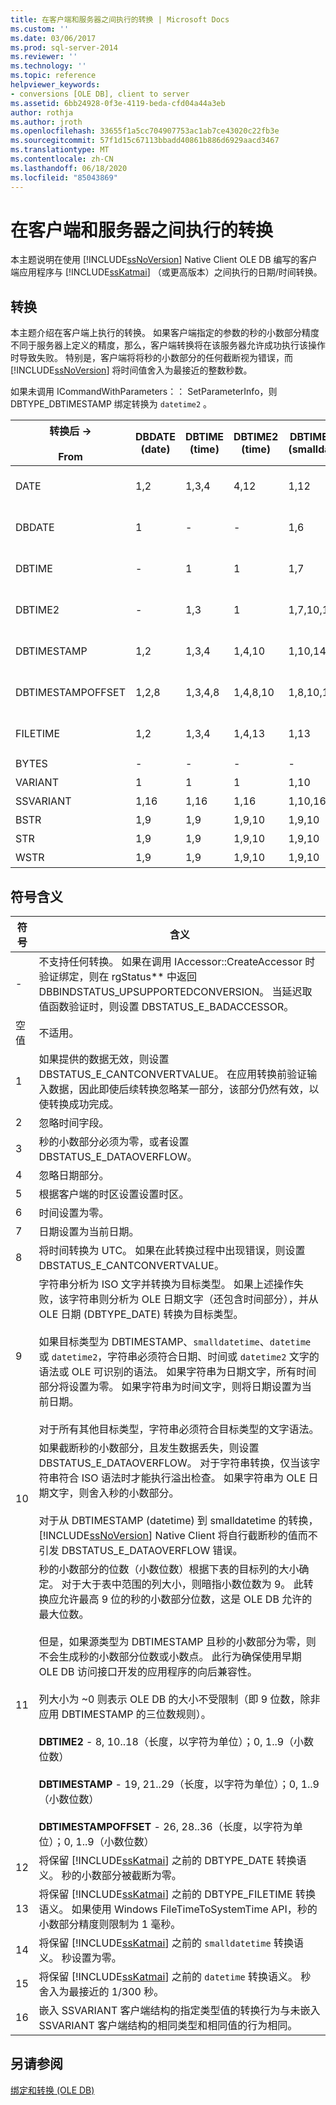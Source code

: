 ```yaml
---
title: 在客户端和服务器之间执行的转换 | Microsoft Docs
ms.custom: ''
ms.date: 03/06/2017
ms.prod: sql-server-2014
ms.reviewer: ''
ms.technology: ''
ms.topic: reference
helpviewer_keywords:
- conversions [OLE DB], client to server
ms.assetid: 6bb24928-0f3e-4119-beda-cfd04a44a3eb
author: rothja
ms.author: jroth
ms.openlocfilehash: 33655f1a5cc704907753ac1ab7ce43020c22fb3e
ms.sourcegitcommit: 57f1d15c67113bbadd40861b886d6929aacd3467
ms.translationtype: MT
ms.contentlocale: zh-CN
ms.lasthandoff: 06/18/2020
ms.locfileid: "85043869"
---
```

# <a name="conversions-performed-from-client-to-server"></a>在客户端和服务器之间执行的转换
  本主题说明在使用 [!INCLUDE[ssNoVersion](../../includes/ssnoversion-md.md)] Native Client OLE DB 编写的客户端应用程序与 [!INCLUDE[ssKatmai](../../includes/sskatmai-md.md)] （或更高版本）之间执行的日期/时间转换。  
  
## <a name="conversions"></a>转换  
 本主题介绍在客户端上执行的转换。 如果客户端指定的参数的秒的小数部分精度不同于服务器上定义的精度，那么，客户端转换将在该服务器允许成功执行该操作时导致失败。 特别是，客户端将将秒的小数部分的任何截断视为错误，而 [!INCLUDE[ssNoVersion](../../includes/ssnoversion-md.md)] 将时间值舍入为最接近的整数秒数。  
  
 如果未调用 ICommandWithParameters：： SetParameterInfo，则 DBTYPE_DBTIMESTAMP 绑定转换为 `datetime2` 。  
  
|转换后 -><br /><br /> From|DBDATE (date)|DBTIME (time)|DBTIME2 (time)|DBTIMESTAMP (smalldatetime)|DBTIMESTAMP (datetime)|DBTIMESTAMP (datetime2)|DBTIMESTAMPOFFSET (datetimeoffset)|STR|WSTR|SQLVARIANT<br /><br /> (sql_variant)|  
|----------------------|---------------------|---------------------|----------------------|-----------------------------------|------------------------------|-------------------------------|------------------------------------------|---------|----------|-------------------------------------|  
|DATE|1,2|1,3,4|4,12|1,12|1,12|1,12|1,5, 12|1,12|1,12|1,12<br /><br /> datetime2(0)|  
|DBDATE|1|-|-|1,6|1,6|1,6|1,5, 6|1,10|1,10|1<br /><br /> date|  
|DBTIME|-|1|1|1,7|1,7|1,7|1,5, 7|1,10|1,10|1<br /><br /> Time(0)|  
|DBTIME2|-|1,3|1|1,7,10,14|1,7,10,15|1,7,10|1,5,7,10|1,10,11|1,10,11|1<br /><br /> Time(7)|  
|DBTIMESTAMP|1,2|1,3,4|1,4,10|1,10,14|1,10,15|1,10|1,5,10|1,10,11|1,10,11|1,10<br /><br /> datetime2(7)|  
|DBTIMESTAMPOFFSET|1,2,8|1,3,4,8|1,4,8,10|1,8,10,14|1,8,10,15|1,8,10|1,10|1,10,11|1,10,11|1,10<br /><br /> datetimeoffset(7)|  
|FILETIME|1,2|1,3,4|1,4,13|1,13|1,13|1,13|1,5,13|1,13|1,10|1,13<br /><br /> datetime2(3)|  
|BYTES|-|-|-|-|-|-|-|空值|空值|空值|  
|VARIANT|1|1|1|1,10|1,10|1,10|1,10|空值|空值|1,10|  
|SSVARIANT|1,16|1,16|1,16|1,10,16|1,10,16|1,10,16|1,10,16|空值|空值|1,16|  
|BSTR|1,9|1,9|1,9,10|1,9,10|1,9,10|1,9,10|1,9,10|空值|空值|空值|  
|STR|1,9|1,9|1,9,10|1,9,10|1,9,10|1,9,10|1,9,10|空值|空值|空值|  
|WSTR|1,9|1,9|1,9,10|1,9,10|1,9,10|1,9,10|1,9,10|空值|空值|空值|  
  
## <a name="key-to-symbols"></a>符号含义  
  
|符号|含义|  
|------------|-------------|  
|-|不支持任何转换。 如果在调用 IAccessor::CreateAccessor 时验证绑定，则在 rgStatus** 中返回 DBBINDSTATUS_UPSUPPORTEDCONVERSION。 当延迟取值函数验证时，则设置 DBSTATUS_E_BADACCESSOR。|  
|空值|不适用。|  
|1|如果提供的数据无效，则设置 DBSTATUS_E_CANTCONVERTVALUE。 在应用转换前验证输入数据，因此即使后续转换忽略某一部分，该部分仍然有效，以使转换成功完成。|  
|2|忽略时间字段。|  
|3|秒的小数部分必须为零，或者设置 DBSTATUS_E_DATAOVERFLOW。|  
|4|忽略日期部分。|  
|5|根据客户端的时区设置设置时区。|  
|6|时间设置为零。|  
|7|日期设置为当前日期。|  
|8|将时间转换为 UTC。 如果在此转换过程中出现错误，则设置 DBSTATUS_E_CANTCONVERTVALUE。|  
|9|字符串分析为 ISO 文字并转换为目标类型。 如果上述操作失败，该字符串则分析为 OLE 日期文字（还包含时间部分），并从 OLE 日期 (DBTYPE_DATE) 转换为目标类型。<br /><br /> 如果目标类型为 DBTIMESTAMP、`smalldatetime`、`datetime` 或 `datetime2`，字符串必须符合日期、时间或 `datetime2` 文字的语法或 OLE 可识别的语法。 如果字符串为日期文字，所有时间部分将设置为零。 如果字符串为时间文字，则将日期设置为当前日期。<br /><br /> 对于所有其他目标类型，字符串必须符合目标类型的文字语法。|  
|10|如果截断秒的小数部分，且发生数据丢失，则设置 DBSTATUS_E_DATAOVERFLOW。 对于字符串转换，仅当该字符串符合 ISO 语法时才能执行溢出检查。 如果字符串为 OLE 日期文字，则舍入秒的小数部分。<br /><br /> 对于从 DBTIMESTAMP (datetime) 到 smalldatetime 的转换， [!INCLUDE[ssNoVersion](../../includes/ssnoversion-md.md)] Native Client 将自行截断秒的值而不引发 DBSTATUS_E_DATAOVERFLOW 错误。|  
|11|秒的小数部分的位数（小数位数）根据下表的目标列的大小确定。 对于大于表中范围的列大小，则暗指小数位数为 9。 此转换应允许最高 9 位的秒的小数部分位数，这是 OLE DB 允许的最大位数。<br /><br /> 但是，如果源类型为 DBTIMESTAMP 且秒的小数部分为零，则不会生成秒的小数部分位数或小数点。 此行为确保使用早期 OLE DB 访问接口开发的应用程序的向后兼容性。<br /><br /> 列大小为 ~0 则表示 OLE DB 的大小不受限制（即 9 位数，除非应用 DBTIMESTAMP 的三位数规则）。<br /><br /> **DBTIME2** - 8, 10..18（长度，以字符为单位）；0, 1..9（小数位数）<br /><br /> **DBTIMESTAMP** - 19, 21..29（长度，以字符为单位）；0, 1..9（小数位数）<br /><br /> **DBTIMESTAMPOFFSET** - 26, 28..36（长度，以字符为单位）；0, 1..9（小数位数）|  
|12|将保留 [!INCLUDE[ssKatmai](../../includes/sskatmai-md.md)] 之前的 DBTYPE_DATE 转换语义。 秒的小数部分被截断为零。|  
|13|将保留 [!INCLUDE[ssKatmai](../../includes/sskatmai-md.md)] 之前的 DBTYPE_FILETIME 转换语义。 如果使用 Windows FileTimeToSystemTime API，秒的小数部分精度则限制为 1 毫秒。|  
|14|将保留 [!INCLUDE[ssKatmai](../../includes/sskatmai-md.md)] 之前的 `smalldatetime` 转换语义。 秒设置为零。|  
|15|将保留 [!INCLUDE[ssKatmai](../../includes/sskatmai-md.md)] 之前的 `datetime` 转换语义。 秒舍入为最接近的 1/300 秒。|  
|16|嵌入 SSVARIANT 客户端结构的指定类型值的转换行为与未嵌入 SSVARIANT 客户端结构的相同类型和相同值的行为相同。|  
  
## <a name="see-also"></a>另请参阅  
 [绑定和转换 (OLE DB)](conversions-ole-db.md)  
  
  
